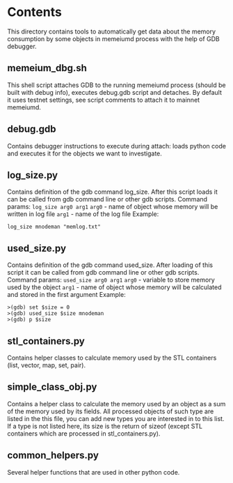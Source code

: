 # Contents

This directory contains tools to automatically get data about the memory consumption by some objects in memeiumd process with the help of GDB debugger.

## memeium_dbg.sh

This shell script attaches GDB to the running memeiumd process (should be built with debug info), executes debug.gdb script and detaches.
By default it uses testnet settings, see script comments to attach it to mainnet memeiumd.

## debug.gdb

Contains debugger instructions to execute during attach: loads python code and executes it for the objects we want to investigate.

## log_size.py

Contains definition of the gdb command log_size. After this script loads it can be called from gdb command line or other gdb scripts.
Command params:
`log_size arg0 arg1`
`arg0` - name of object whose memory will be written in log file
`arg1` - name of the log file
Example:

```
log_size mnodeman "memlog.txt"
```

## used_size.py

Contains definition of the gdb command used_size. After loading of this script it can be called from gdb command line or other gdb scripts.
Command params:
`used_size arg0 arg1`
`arg0` - variable to store memory used by the object
`arg1` - name of object whose memory will be calculated and stored in the first argument
Example:

```
>(gdb) set $size = 0
>(gdb) used_size $size mnodeman
>(gdb) p $size
```

## stl_containers.py

Contains helper classes to calculate memory used by the STL containers (list, vector, map, set, pair).

## simple_class_obj.py

Contains a helper class to calculate the memory used by an object as a sum of the memory used by its fields.
All processed objects of such type are listed in the this file, you can add new types you are interested in to this list.
If a type is not listed here, its size is the return of sizeof (except STL containers which are processed in stl_containers.py).

## common_helpers.py

Several helper functions that are used in other python code.
